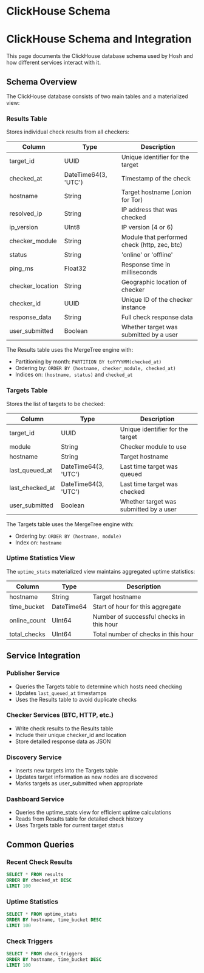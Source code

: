# ClickHouse Schema
# ClickHouse Schema and Integration

This page documents the ClickHouse database schema used by Hosh and how different services interact with it.

## Schema Overview

The ClickHouse database consists of two main tables and a materialized view:

### Results Table

Stores individual check results from all checkers:

| Column | Type | Description |
|--------|------|-------------|
| target_id | UUID | Unique identifier for the target |
| checked_at | DateTime64(3, 'UTC') | Timestamp of the check |
| hostname | String | Target hostname (.onion for Tor) |
| resolved_ip | String | IP address that was checked |
| ip_version | UInt8 | IP version (4 or 6) |
| checker_module | String | Module that performed check (http, zec, btc) |
| status | String | 'online' or 'offline' |
| ping_ms | Float32 | Response time in milliseconds |
| checker_location | String | Geographic location of checker |
| checker_id | UUID | Unique ID of the checker instance |
| response_data | String | Full check response data |
| user_submitted | Boolean | Whether target was submitted by a user |

The Results table uses the MergeTree engine with:
- Partitioning by month: `PARTITION BY toYYYYMM(checked_at)`
- Ordering by: `ORDER BY (hostname, checker_module, checked_at)`
- Indices on: `(hostname, status)` and `checked_at`

### Targets Table

Stores the list of targets to be checked:

| Column | Type | Description |
|--------|------|-------------|
| target_id | UUID | Unique identifier for the target |
| module | String | Checker module to use |
| hostname | String | Target hostname |
| last_queued_at | DateTime64(3, 'UTC') | Last time target was queued |
| last_checked_at | DateTime64(3, 'UTC') | Last time target was checked |
| user_submitted | Boolean | Whether target was submitted by a user |

The Targets table uses the MergeTree engine with:
- Ordering by: `ORDER BY (hostname, module)`
- Index on: `hostname`

### Uptime Statistics View

The `uptime_stats` materialized view maintains aggregated uptime statistics:

| Column | Type | Description |
|--------|------|-------------|
| hostname | String | Target hostname |
| time_bucket | DateTime64 | Start of hour for this aggregate |
| online_count | UInt64 | Number of successful checks in this hour |
| total_checks | UInt64 | Total number of checks in this hour |

## Service Integration

### Publisher Service
- Queries the Targets table to determine which hosts need checking
- Updates `last_queued_at` timestamps
- Uses the Results table to avoid duplicate checks

### Checker Services (BTC, HTTP, etc.)
- Write check results to the Results table
- Include their unique checker_id and location
- Store detailed response data as JSON

### Discovery Service
- Inserts new targets into the Targets table
- Updates target information as new nodes are discovered
- Marks targets as user_submitted when appropriate

### Dashboard Service
- Queries the uptime_stats view for efficient uptime calculations
- Reads from Results table for detailed check history
- Uses Targets table for current target status

## Common Queries

### Recent Check Results


```sql
SELECT * FROM results
ORDER BY checked_at DESC
LIMIT 100
```

### Uptime Statistics

```sql
SELECT * FROM uptime_stats
ORDER BY hostname, time_bucket DESC
LIMIT 100
``` 

### Check Triggers

```sql
SELECT * FROM check_triggers
ORDER BY hostname, time_bucket DESC
LIMIT 100
```

